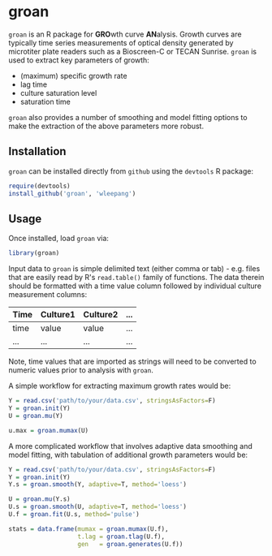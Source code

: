 groan
=====

`groan` is an R package for **GRO**wth curve **AN**alysis.  Growth curves are
typically time series measurements of optical density generated by microtiter
plate readers such as a Bioscreen-C or TECAN Sunrise.  `groan` is used to
extract key parameters of growth:

 * (maximum) specific growth rate
 * lag time
 * culture saturation level
 * saturation time

`groan` also provides a number of smoothing and model fitting options to make
the extraction of the above parameters more robust.

Installation
------------
`groan` can be installed directly from `github` using the `devtools` R package:

```R
require(devtools)
install_github('groan', 'wleepang')
```

Usage
-----
Once installed, load `groan` via:

```R
library(groan)
```

Input data to `groan` is simple delimited text (either comma or tab) - e.g.
files that are easily read by R's `read.table()` family of functions.  The data
therein should be formatted with a time value column followed by individual
culture measurement columns:

Time   | Culture1  | Culture2  | ...
------ | --------- | --------- | ---
  time |     value |     value | ...
   ... |       ... |       ... | ...

Note, time values that are imported as strings will need to be converted to
numeric values prior to analysis with `groan`.

A simple workflow for extracting maximum growth rates would be:

```R
Y = read.csv('path/to/your/data.csv', stringsAsFactors=F)
Y = groan.init(Y)
U = groan.mu(Y)

u.max = groan.mumax(U)
```

A more complicated workflow that involves adaptive data smoothing and model
fitting, with tabulation of additional growth parameters would be:

```R
Y = read.csv('path/to/your/data.csv', stringsAsFactors=F)
Y = groan.init(Y)
Y.s = groan.smooth(Y, adaptive=T, method='loess')

U = groan.mu(Y.s)
U.s = groan.smooth(U, adaptive=T, method='loess')
U.f = groan.fit(U.s, method='pulse')

stats = data.frame(mumax = groan.mumax(U.f),
                   t.lag = groan.tlag(U.f),
                   gen   = groan.generates(U.f))
```
